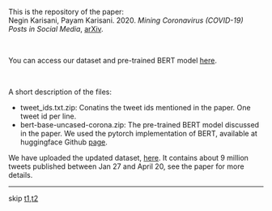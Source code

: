  This is the repository of the paper:<br/>
 Negin Karisani, Payam Karisani. 2020. *Mining Coronavirus (COVID-19) Posts in Social Media*, [arXiv](https://arxiv.org/abs/2004.06778).

<br/>

You can access our dataset and pre-trained BERT model [here](https://figshare.com/articles/dataset/Mining_Coronavirus_COVID-19_Posts_in_Social_Media/12597755).

<br/>

A short description of the files: <br/>
- tweet_ids.txt.zip: Conatins the tweet ids mentioned in the paper. One tweet id per line.
- bert-base-uncased-corona.zip: The pre-trained BERT model discussed in the paper. We used the pytorch implementation of BERT, available at huggingface Github [page](https://github.com/huggingface/transformers).

We have uploaded the updated dataset,  [here](https://figshare.com/articles/dataset/Mining_Coronavirus_COVID-19_Posts_in_Social_Media/12597755). It contains about 9 million tweets published between Jan 27 and April 20, see the paper for more details.


----
skip
[t1](https://www.mdpi.com/1999-4893/13/12/339/htm),[t2](https://www.mdpi.com/2227-9709/7/3/35/htm)



